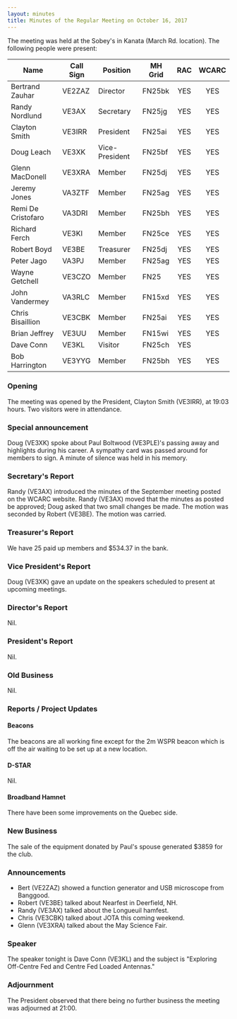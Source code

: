 ```yaml
---
layout: minutes
title: Minutes of the Regular Meeting on October 16, 2017
---
```


The meeting was held at the Sobey's in Kanata (March Rd. location).
The following people were present:

| Name             | Call Sign | Position       | MH Grid | RAC | WCARC |
|------------------|-----------|----------------|---------|:---:|:-----:|
| Bertrand Zauhar  | VE2ZAZ    | Director       | FN25bk  | YES |  YES  |
| Randy Nordlund   | VE3AX     | Secretary      | FN25jg  | YES |  YES  |
| Clayton Smith    | VE3IRR    | President      | FN25ai  | YES |  YES  |
| Doug Leach       | VE3XK     | Vice-President | FN25bf  | YES |  YES  |
| Glenn MacDonell  | VE3XRA    | Member         | FN25dj  | YES |  YES  |
| Jeremy Jones     | VA3ZTF    | Member         | FN25ag  | YES |  YES  |
| Remi De Cristofaro | VA3DRI  | Member         | FN25bh  | YES |  YES  |
| Richard Ferch    | VE3KI     | Member         | FN25ce  | YES |  YES  |
| Robert Boyd      | VE3BE     | Treasurer      | FN25dj  | YES |  YES  |
| Peter Jago       | VA3PJ     | Member         | FN25ag  | YES |  YES  |
| Wayne Getchell   | VE3CZO    | Member         | FN25    | YES |  YES  |
| John Vandermey   | VA3RLC    | Member         | FN15xd  | YES |  YES  |
| Chris Bisaillion | VE3CBK    | Member         | FN25ai  | YES |  YES  |
| Brian Jeffrey    | VE3UU     | Member         | FN15wi  | YES |  YES  |
| Dave Conn        | VE3KL     | Visitor        | FN25ch  | YES |       |
| Bob Harrington   | VE3YYG    | Member         | FN25bh  | YES |  YES  |

### Opening

The meeting was opened by the President, Clayton Smith (VE3IRR), at 19:03 hours.
Two visitors were in attendance.

### Special announcement

Doug (VE3XK) spoke about Paul Boltwood (VE3PLE)'s passing away and highlights during his career. A sympathy card was passed around for members to sign. A minute of silence was held in his memory.

### Secretary's Report

Randy (VE3AX) introduced the minutes of the September meeting posted on the WCARC website.
Randy (VE3AX) moved that the minutes as posted be approved; Doug asked that two small changes be made. The motion was seconded by Robert (VE3BE).
The motion was carried.

### Treasurer's Report

We have 25 paid up members and $534.37 in the bank.

### Vice President's Report

Doug (VE3XK) gave an update on the speakers scheduled to present at upcoming meetings.

### Director's Report

Nil.

### President's Report

Nil.

### Old Business

Nil.

### Reports / Project Updates

#### Beacons

The beacons are all working fine except for the 2m WSPR beacon which is off the air waiting to be set up at a new location.

#### D-STAR

Nil.

#### Broadband Hamnet

There have been some improvements on the Quebec side.

### New Business

The sale of the equipment donated by Paul's spouse generated $3859 for the club.

### Announcements

* Bert (VE2ZAZ) showed a function generator and USB microscope from Banggood.
* Robert (VE3BE) talked about Nearfest in Deerfield, NH.
* Randy (VE3AX) talked about the Longueuil hamfest.
* Chris (VE3CBK) talked about JOTA this coming weekend.
* Glenn (VE3XRA) talked about the May Science Fair.

### Speaker

The speaker tonight is Dave Conn (VE3KL) and the subject is "Exploring Off-Centre Fed and Centre Fed Loaded Antennas."

### Adjournment

The President observed that there being no further business the meeting was
adjourned at 21:00.
